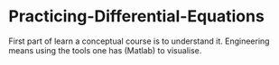# Practicing-Differential-Equations
First part of learn a conceptual course is to understand it. Engineering means using the tools one has (Matlab) to visualise.
